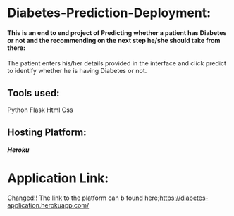 # Diabetes-Prediction-Deployment:
#### This is an end to end project of Predicting whether a patient has Diabetes or not and the recommending on the next step he/she should take from there:
 The patient enters his/her details provided in the interface and click predict to identify whether he is having Diabetes or not.
## Tools used:
Python
Flask
Html
Css

## Hosting Platform:
##### Heroku

# Application Link:
Changed!!
The link to the platform can b found here;https://diabetes-application.herokuapp.com/
